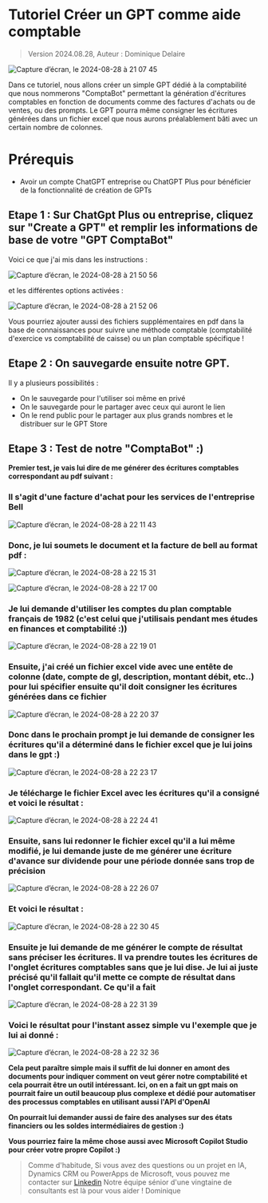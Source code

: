 # Tutoriel Créer un GPT comme aide comptable
> Version 2024.08.28, Auteur : Dominique Delaire

![Capture d’écran, le 2024-08-28 à 21 07 45](https://github.com/user-attachments/assets/9dc760e6-dfe9-43b7-90ec-1c0fea9f4e2f)


Dans ce tutoriel, nous allons créer un simple GPT dédié à la comptabilité que nous nommerons "ComptaBot" permettant la génération d'écritures comptables en fonction de documents comme des factures d'achats ou de ventes, ou des prompts.
Le GPT pourra même consigner les écritures générées dans un fichier excel que nous aurons préalablement bâti avec un certain nombre de colonnes.

# Prérequis
* Avoir un compte ChatGPT entreprise ou ChatGPT Plus pour bénéficier de la fonctionnalité de création de GPTs 

## Etape 1 : Sur ChatGpt Plus ou entreprise, cliquez sur "Create a GPT" et remplir les informations de base de votre "GPT ComptaBot"

Voici ce que j'ai mis dans les instructions : 

![Capture d’écran, le 2024-08-28 à 21 50 56](https://github.com/user-attachments/assets/214d885a-269d-4dab-b000-b7c5d0af4258)

et les différentes options activées :

![Capture d’écran, le 2024-08-28 à 21 52 06](https://github.com/user-attachments/assets/95c24b8e-3857-4549-b1bf-6cd8120895cd)

Vous pourriez ajouter aussi des fichiers supplémentaires en pdf dans la base de connaissances pour suivre une méthode comptable (comptabilité d'exercice vs comptabilité de caisse) ou un plan comptable spécifique !

## Etape 2 : On sauvegarde ensuite notre GPT.
Il y a plusieurs possibilités :
* On le sauvegarde pour l'utiliser soi même en privé
* On le sauvegarde pour le partager avec ceux qui auront le lien
* On le rend public pour le partager aux plus grands nombres et le distribuer sur le GPT Store

## Etape 3 : Test de notre "ComptaBot" :)

**Premier test, je vais lui dire de me générer des écritures comptables correspondant au pdf suivant :**

### Il s'agit d'une facture d'achat pour les services de l'entreprise Bell

![Capture d’écran, le 2024-08-28 à 22 11 43](https://github.com/user-attachments/assets/e796f523-af63-42e2-b418-28b2afabd969)

### Donc, je lui soumets le document et la facture de bell au format pdf :

![Capture d’écran, le 2024-08-28 à 22 15 31](https://github.com/user-attachments/assets/6982de34-164b-4a68-bd01-22bbe4826601)

![Capture d’écran, le 2024-08-28 à 22 17 00](https://github.com/user-attachments/assets/18e87710-365f-400c-b0de-640c0a1182e3)

### Je lui demande d'utiliser les comptes du plan comptable français de 1982 (c'est celui que j'utilisais pendant mes études en finances et comptabilité :))

![Capture d’écran, le 2024-08-28 à 22 19 01](https://github.com/user-attachments/assets/98303bef-59c2-44d2-92eb-9204c5954a9c)

### Ensuite, j'ai créé un fichier excel vide avec une entête de colonne (date, compte de gl, description, montant débit, etc..) pour lui spécifier ensuite qu'il doit consigner les écritures générées dans ce fichier

![Capture d’écran, le 2024-08-28 à 22 20 37](https://github.com/user-attachments/assets/9fbd6fb2-fa85-4cc6-9efb-c770ee39b2eb)

### Donc dans le prochain prompt je lui demande de consigner les écritures qu'il a déterminé dans le fichier excel que je lui joins dans le gpt :)

![Capture d’écran, le 2024-08-28 à 22 23 17](https://github.com/user-attachments/assets/6f623694-2724-4a78-a34d-f7e15807bebd)

### Je télécharge le fichier Excel avec les écritures qu'il a consigné et voici le résultat : 

![Capture d’écran, le 2024-08-28 à 22 24 41](https://github.com/user-attachments/assets/2ba579b4-ed8a-47f6-89a4-a4a181079b7d)

### Ensuite, sans lui redonner le fichier excel qu'il a lui même modifié, je lui demande juste de me générer une écriture d'avance sur dividende pour une période donnée sans trop de précision

![Capture d’écran, le 2024-08-28 à 22 26 07](https://github.com/user-attachments/assets/7829bf0f-7d56-42b1-a713-bc1f9a2cbac2)

### Et voici le résultat : 

![Capture d’écran, le 2024-08-28 à 22 30 45](https://github.com/user-attachments/assets/85a10180-6d4d-4afc-bcf2-412f4c697338)

### Ensuite je lui demande de me générer le compte de résultat sans préciser les écritures. Il va prendre toutes les écritures de l'onglet écritures comptables sans que je lui dise. Je lui ai juste précisé qu'il fallait qu'il mette ce compte de résultat dans l'onglet correspondant. Ce qu'il a fait

![Capture d’écran, le 2024-08-28 à 22 31 39](https://github.com/user-attachments/assets/b3018a1c-a623-4557-999a-9f51c32affb9)

### Voici le résultat pour l'instant assez simple vu l'exemple que je lui ai donné : 

![Capture d’écran, le 2024-08-28 à 22 32 36](https://github.com/user-attachments/assets/98c03774-aaa7-4670-bae1-16c6d47fa4dc)

**Cela peut paraître simple mais il suffit de lui donner en amont des documents pour indiquer comment on veut gérer notre comptabilité et cela pourrait être un outil intéressant.
Ici, on en a fait un gpt mais on pourrait faire un outil beaucoup plus complexe et dédié pour automatiser des processus comptables en utilisant aussi l'API d'OpenAI**

**On pourrait lui demander aussi de faire des analyses sur des états financiers ou les soldes intermédiaires de gestion :)**

**Vous pourriez faire la même chose aussi avec Microsoft Copilot Studio pour créer votre propre Copilot :)**

> Comme d'habitude, Si vous avez des questions ou un projet en IA, Dynamics CRM ou PowerApps de Microsoft, vous pouvez me contacter sur [Linkedin](https://www.linkedin.com/in/dominiquedelaire/)
> Notre équipe sénior d'une vingtaine de consultants est là pour vous aider !
> Dominique





